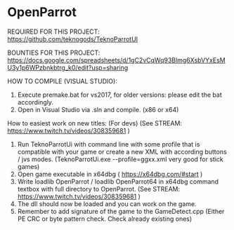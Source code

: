 # OpenParrot

REQUIRED FOR THIS PROJECT: https://github.com/teknogods/TeknoParrotUI

BOUNTIES FOR THIS PROJECT: https://docs.google.com/spreadsheets/d/1gC2vCqWq93Blmg6XsbVYxEsMU3y1p6WPzbnkbtrg_k0/edit?usp=sharing

HOW TO COMPILE (VISUAL STUDIO):
1. Execute premake.bat for vs2017, for older versions: please edit the bat accordingly.
2. Open in Visual Studio via .sln and compile. (x86 or x64) 

How to easiest work on new titles: (For devs) (See STREAM: https://www.twitch.tv/videos/308359681 )
1. Run TeknoParrotUi with command line with some profile that is compatible with your game or create a new XML with according buttons / jvs modes. (TeknoParrotUi.exe --profile=ggxx.xml very good for stick games)
2. Open game executable in x64dbg ( https://x64dbg.com/#start )
3. Write loadlib OpenParrot / loadlib OpenParrot64 in x64dbg command textbox with full directory to OpenParrot. (See STREAM: https://www.twitch.tv/videos/308359681 )
6. The dll should now be loaded and you can work on the game.
7. Remember to add signature of the game to the GameDetect.cpp (Either PE CRC or byte pattern check. Check already existing ones)